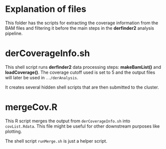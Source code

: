 Explanation of files
====================

This folder has the scripts for extracting the coverage information from the BAM files and filtering it before the main steps in the __derfinder2__ analysis pipeline.

# derCoverageInfo.sh

This shell script runs __derfinder2__ data processing steps: __makeBamList()__ and __loadCoverage()__. The coverage cutoff used is set to 5 and the output files will later be used in `../derAnalysis`.

It creates several hidden shell scripts that are then submitted to the cluster.

# mergeCov.R

This R script merges the output from `derCoverageInfo.sh` into `covList.Rdata`. This file might be useful for other downstream purposes like plotting.

The shell script `runMerge.sh` is just a helper script.
